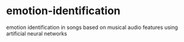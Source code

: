 # emotion-identification
emotion identification in songs based on musical audio features using artificial neural networks

